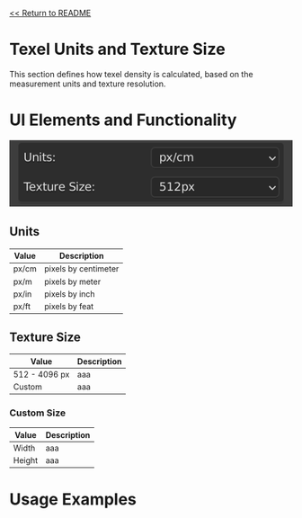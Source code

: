 [<< Return to README](../README.md#documentation)

# Texel Units and Texture Size

This section defines how texel density is calculated, based on the measurement units and texture resolution.

# UI Elements and Functionality

![Texel Units](/docs/images/ui/texel_units_panel.png)

## Units

| Value | Description          |
|-------|----------------------|
| px/cm | pixels by centimeter | 
| px/m  | pixels by meter      |
| px/in | pixels by inch       |
| px/ft | pixels by feat       |

## Texture Size

| Value         | Description |
|---------------|-------------|
| 512 - 4096 px | aaa         | 
| Custom        | aaa         |

### Custom Size

| Value  | Description |
|--------|-------------|
| Width  | aaa         | 
| Height | aaa         |

# Usage Examples